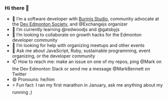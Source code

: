 ### Hi there 👋

- 🔭 I’m a software developer with [Burmis Studio](burmis.ca), community advocate at the [Dev Edmonton Society](https://devedmonton.com), and @Exchangejs organizer
- 🌱 I’m currently learning @redwoodjs and @gatsbyjs
- 👯 I’m looking to collaborate on growth hacks for the Edmonton developer community
- 🤔 I’m looking for help with organizing meetups and other events
- 💬 Ask me about JavaScript, Ruby, sustainable programming, event organizing, or the developer community
- 📫 How to reach me: make an issue on one of my repos, ping @Mark on the  Dev Edmonton Slack or send me a message @MarkBennett on Twitter
- 😄 Pronouns: he/him
- ⚡ Fun fact: I ran my first marathon in January, ask me anything about my running ;)
